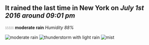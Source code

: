 ## It rained the last time in New York on *July 1st 2016 around 09:01 pm*
💧💧💧💧💧  **moderate rain** *Humidity 88%*

![moderate rain](http://openweathermap.org/img/w/10n.png) ![thunderstorm with light rain](http://openweathermap.org/img/w/11n.png) ![mist](http://openweathermap.org/img/w/50n.png)

